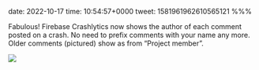 date: 2022-10-17
time: 10:54:57+0000
tweet: 1581961962610565121
%%%

Fabulous! Firebase Crashlytics now shows the author of each comment posted on a crash. No need to prefix comments with your name any more. Older comments (pictured) show as from “Project member”.

![](FfRCBPTXkAIjSjG.png)
